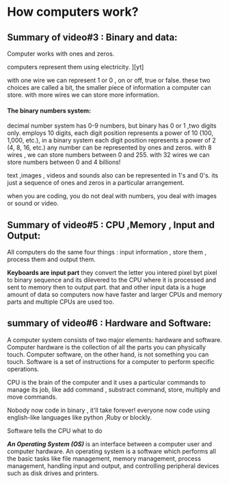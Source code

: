 # How computers work?

## Summary of video#3 : Binary and data:



Computer works with ones and zeros.



computers represent them using electricity.
\][yt]


with one wire we can represent 1 or 0 , on or off, true or false. these two choices are called a bit, the smaller piece of information a computer can store. with more wires we can store more information.


#### The binary numbers system:
 decimal number system has 0-9 numbers, but binary has 0 or 1 ,two digits only.
 employs 10 digits, each digit position represents a power of 10 (100, 1,000, etc.), in a binary system each digit position represents a power of 2 (4, 8, 16, etc.)
 any number can be represented by ones and zeros.
 with 8 wires , we can store numbers between 0 and 255.
 with 32 wires we can store numbers between 0 and 4 billions!


text ,images , videos and sounds also can be represented in 1's and 0's. its just a sequence of ones and zeros in a particular arrangement.


when you are coding, you do not deal with numbers, you deal with images or sound or video.


## Summary of video#5 : CPU ,Memory , Input and Output:

All computers do the same four things : input information , store them , process them and output them.



**Keyboards are input part** they convert the letter you intered pixel byt pixel to binary sequence and its dilevered to the CPU where it is processed and sent to  memory then to output part.
that and other input data is a huge amount of data so computers now have faster and larger CPUs and memory parts and multiple CPUs are used too.


## summary of video#6 : Hardware and Software:

A computer system consists of two major elements: hardware and software. Computer hardware is the collection of all the parts you can physically touch. Computer software, on the other hand, is not something you can touch. Software is a set of instructions for a computer to perform specific operations.


CPU is the brain of the computer and it uses a particular commands to manage its job, like add command , substract command, store, multiply and move commands.


Nobody now code in binary , it'll take forever! everyone now code using english-like languages like python ,Ruby or blockly.

Software tells the CPU what to do

***An Operating System (OS)*** is an interface between a computer user and computer hardware. An operating system is a software which performs all the basic tasks like file management, memory management, process management, handling input and output, and controlling peripheral devices such as disk drives and printers.








